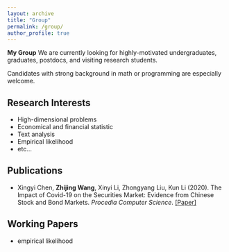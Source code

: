 ```yaml
---
layout: archive
title: "Group"
permalink: /group/
author_profile: true
---
```


**My Group**
We are currently looking for highly-motivated undergraduates, graduates, postdocs, and visiting research students.


Candidates with strong background in math or programming are especially welcome.</p>

Research Interests
------
* High-dimensional problems
* Economical and financial statistic
* Text analysis
* Empirical likelihood
* etc...



Publications
------

* Xingyi Chen, **Zhijing Wang**, Xinyi Li, Zhongyang Liu, Kun Li (2020). The Impact of Covid-19 on the Securities Market: Evidence from Chinese Stock and Bond Markets. *Procedia Computer Science*.
[[Paper]](https://www.sciencedirect.com/science/article/pii/S1877050921008589)


Working Papers
------
* empirical likelihood
